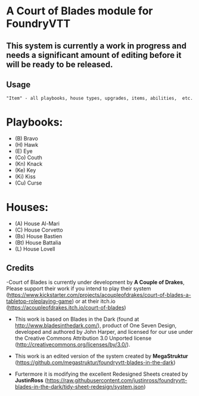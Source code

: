 # A **Court of Blades** module for FoundryVTT

## This system is currently a work in progress and needs a significant amount of editing before it will be ready to be released.

## Usage
`"Item" - all playbooks, house types, upgrades, items, abilities,  etc.`

# Playbooks:
- (B)  Bravo
- (H)  Hawk
- (E)  Eye
- (Co) Couth
- (Kn) Knack
- (Ke) Key
- (Ki) Kiss
- (Cu) Curse

# Houses:
- (A)  House Al-Mari
- (C)  House Corvetto
- (Bs)  House Bastien
- (Bt)  House Battalia
- (L) House Lovell


[bookcover]: ./images/Court-of-Blades.png "bookcover"








## Credits
-Court of Blades is currently under development by **A Couple of Drakes**, Please support their work if you intend to play their system (https://www.kickstarter.com/projects/acoupleofdrakes/court-of-blades-a-tabletop-roleplaying-game) or at their itch.io (https://acoupleofdrakes.itch.io/court-of-blades)
- This work is based on Blades in the Dark (found at http://www.bladesinthedark.com/), product of One Seven Design, developed and authored by John Harper, and licensed for our use under the Creative Commons Attribution 3.0 Unported license (http://creativecommons.org/licenses/by/3.0/).

- This work is an edited version of the system created by **MegaStruktur** (https://github.com/megastruktur/foundryvtt-blades-in-the-dark) 
- Furtermore it is modifying the excellent Redesigned Sheets created by **JustinRoss** (https://raw.githubusercontent.com/justinross/foundryvtt-blades-in-the-dark/tidy-sheet-redesign/system.json) 

